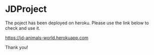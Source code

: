 # JDProject
The poject has been deployed on heroku. Please use the link below to check and use it.

https://jd-animals-world.herokuapp.com

Thank you!
